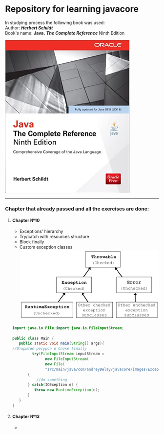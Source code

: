 # Repository for learning javacore


In studying process the following book was used:<br/>
Author: *__Herbert Schildt__* <br/>
Book's name: __Java.__ **_The Complete Reference_** Ninth Edition


![alt text](src/main/java/com/andreyDelay/javacore/images/Schildt.jpg)

***
### Chapter that already passed and all the exercises are done:

1. #### Chapter №10

    * Exceptions' hierarchy
    * Try/catch with resources structure 
    * Block finally
    * Custom exception classes<br/>
     ![alt text](src/main/java/com/andreyDelay/javacore/images/Exceptions-in-Java.png)
    ```java
    import java.io.File;import java.io.FileInputStream;
   
   public class Main {
       public static void main(String[] args){
   //Открытие ресурса в блоке finally 
             try(FileInputStream inputStream = 
                   new FileInputStream(
                   new File(
                   "src/main/java/com/andreyDelay/javacore/images/Exceptions-in-Java.png")))   
           {
               //do something
           } catch(IOExeption e) {
              throw new RuntimeException(e);
           }
       }
   }
    ```
2. #### Chapter №13

    * 
